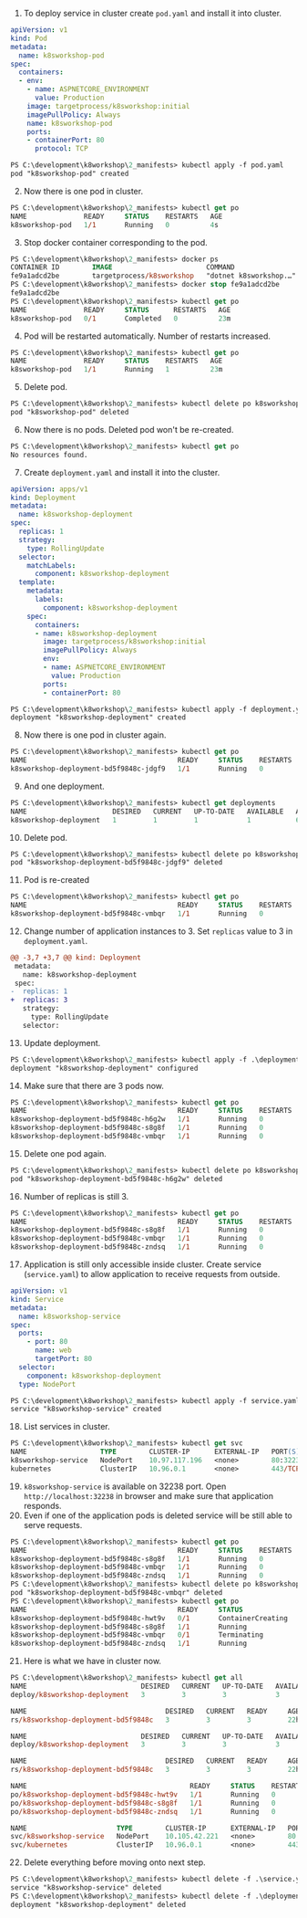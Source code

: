1. To deploy service in cluster create `pod.yaml` and install it into cluster.
```yaml
apiVersion: v1
kind: Pod
metadata:
  name: k8sworkshop-pod
spec:
  containers:
  - env:
    - name: ASPNETCORE_ENVIRONMENT
      value: Production
    image: targetprocess/k8sworkshop:initial
    imagePullPolicy: Always
    name: k8sworkshop-pod
    ports:
    - containerPort: 80
      protocol: TCP
```
```ps
PS C:\development\k8workshop\2_manifests> kubectl apply -f pod.yaml
pod "k8sworkshop-pod" created
```
2. Now there is one pod in cluster.
```ps
PS C:\development\k8workshop\2_manifests> kubectl get po
NAME              READY     STATUS    RESTARTS   AGE
k8sworkshop-pod   1/1       Running   0          4s
```
3. Stop docker container corresponding to the pod.
```ps
PS C:\development\k8workshop\2_manifests> docker ps
CONTAINER ID        IMAGE                       COMMAND                  CREATED             STATUS              PORTS                    NAMES
fe9a1adcd2be        targetprocess/k8sworkshop   "dotnet k8sworkshop.…"   24 minutes ago        Up 24 minutes                                  k8s_k8sworkshop-pod_k8sworkshop-pod_default_f6a960f6-3324-11e8-80c4-00155d4b01d5_1
PS C:\development\k8workshop\2_manifests> docker stop fe9a1adcd2be
fe9a1adcd2be
PS C:\development\k8workshop\2_manifests> kubectl get po
NAME              READY     STATUS      RESTARTS   AGE
k8sworkshop-pod   0/1       Completed   0          23m
```
4. Pod will be restarted automatically. Number of restarts increased.
```ps
PS C:\development\k8workshop\2_manifests> kubectl get po
NAME              READY     STATUS    RESTARTS   AGE
k8sworkshop-pod   1/1       Running   1          23m
```
5. Delete pod.
```ps
PS C:\development\k8workshop\2_manifests> kubectl delete po k8sworkshop-pod
pod "k8sworkshop-pod" deleted
```
6. Now there is no pods. Deleted pod won't be re-created.
```ps
PS C:\development\k8workshop\2_manifests> kubectl get po
No resources found.
```
7. Create `deployment.yaml` and install it into the cluster.
```yaml
apiVersion: apps/v1
kind: Deployment
metadata:
  name: k8sworkshop-deployment
spec:
  replicas: 1
  strategy:
    type: RollingUpdate
  selector:
    matchLabels:
      component: k8sworkshop-deployment
  template:
    metadata:
      labels:
        component: k8sworkshop-deployment
    spec:
      containers:
      - name: k8sworkshop-deployment
        image: targetprocess/k8sworkshop:initial
        imagePullPolicy: Always
        env:
        - name: ASPNETCORE_ENVIRONMENT
          value: Production
        ports:
        - containerPort: 80
```
```ps
PS C:\development\k8workshop\2_manifests> kubectl apply -f deployment.yaml
deployment "k8sworkshop-deployment" created
```
8. Now there is one pod in cluster again.
```ps
PS C:\development\k8workshop\2_manifests> kubectl get po
NAME                                     READY     STATUS    RESTARTS   AGE
k8sworkshop-deployment-bd5f9848c-jdgf9   1/1       Running   0          6m
```
9. And one deployment.
```ps
PS C:\development\k8workshop\2_manifests> kubectl get deployments
NAME                     DESIRED   CURRENT   UP-TO-DATE   AVAILABLE   AGE
k8sworkshop-deployment   1         1         1            1           6m
```
10. Delete pod.
```ps
PS C:\development\k8workshop\2_manifests> kubectl delete po k8sworkshop-deployment-bd5f9848c-jdgf9
pod "k8sworkshop-deployment-bd5f9848c-jdgf9" deleted
```
11. Pod is re-created
```ps
PS C:\development\k8workshop\2_manifests> kubectl get po
NAME                                     READY     STATUS    RESTARTS   AGE
k8sworkshop-deployment-bd5f9848c-vmbqr   1/1       Running   0          21s
```
12. Change number of application instances to 3. Set `replicas` value to 3 in `deployment.yaml`.
```diff
@@ -3,7 +3,7 @@ kind: Deployment
 metadata:
   name: k8sworkshop-deployment
 spec:
-  replicas: 1
+  replicas: 3
   strategy:
     type: RollingUpdate
   selector:
```
13. Update deployment.
```ps
PS C:\development\k8workshop\2_manifests> kubectl apply -f .\deployment.yaml
deployment "k8sworkshop-deployment" configured
```
14. Make sure that there are 3 pods now.
```ps
PS C:\development\k8workshop\2_manifests> kubectl get po
NAME                                     READY     STATUS    RESTARTS   AGE
k8sworkshop-deployment-bd5f9848c-h6g2w   1/1       Running   0          45s
k8sworkshop-deployment-bd5f9848c-s8g8f   1/1       Running   0          45s
k8sworkshop-deployment-bd5f9848c-vmbqr   1/1       Running   0          4m
```
15. Delete one pod again.
```ps
PS C:\development\k8workshop\2_manifests> kubectl delete po k8sworkshop-deployment-bd5f9848c-h6g2w
pod "k8sworkshop-deployment-bd5f9848c-h6g2w" deleted
```
16. Number of replicas is still 3.
```ps
PS C:\development\k8workshop\2_manifests> kubectl get po
NAME                                     READY     STATUS    RESTARTS   AGE
k8sworkshop-deployment-bd5f9848c-s8g8f   1/1       Running   0          3m
k8sworkshop-deployment-bd5f9848c-vmbqr   1/1       Running   0          7m
k8sworkshop-deployment-bd5f9848c-zndsq   1/1       Running   0          57s
```
17. Application is still only accessible inside cluster. Create service (`service.yaml`) to allow application to receive requests from outside.
```yaml
apiVersion: v1
kind: Service
metadata:
  name: k8sworkshop-service
spec:
  ports:
    - port: 80
      name: web
      targetPort: 80
  selector:
    component: k8sworkshop-deployment
  type: NodePort
```
```ps
PS C:\development\k8workshop\2_manifests> kubectl apply -f service.yaml
service "k8sworkshop-service" created
```
18. List services in cluster.
```ps
PS C:\development\k8workshop\2_manifests> kubectl get svc
NAME                  TYPE        CLUSTER-IP      EXTERNAL-IP   PORT(S)        AGE
k8sworkshop-service   NodePort    10.97.117.196   <none>        80:32238/TCP   10s
kubernetes            ClusterIP   10.96.0.1       <none>        443/TCP        16d
```
19. `k8sworkshop-service` is available on 32238 port. Open `http://localhost:32238` in browser and make sure that application responds.
20. Even if one of the application pods is deleted service will be still able to serve requests.
```ps
PS C:\development\k8workshop\2_manifests> kubectl get po
NAME                                     READY     STATUS    RESTARTS   AGE
k8sworkshop-deployment-bd5f9848c-s8g8f   1/1       Running   0          10m
k8sworkshop-deployment-bd5f9848c-vmbqr   1/1       Running   0          14m
k8sworkshop-deployment-bd5f9848c-zndsq   1/1       Running   0          7m
PS C:\development\k8workshop\2_manifests> kubectl delete po k8sworkshop-deployment-bd5f9848c-vmbqr
pod "k8sworkshop-deployment-bd5f9848c-vmbqr" deleted
PS C:\development\k8workshop\2_manifests> kubectl get po
NAME                                     READY     STATUS              RESTARTS   AGE
k8sworkshop-deployment-bd5f9848c-hwt9v   0/1       ContainerCreating   0          1s
k8sworkshop-deployment-bd5f9848c-s8g8f   1/1       Running             0          10m
k8sworkshop-deployment-bd5f9848c-vmbqr   0/1       Terminating         0          14m
k8sworkshop-deployment-bd5f9848c-zndsq   1/1       Running             0          7m
```
21. Here is what we have in cluster now.
```ps
PS C:\development\k8workshop\2_manifests> kubectl get all
NAME                            DESIRED   CURRENT   UP-TO-DATE   AVAILABLE   AGE
deploy/k8sworkshop-deployment   3         3         3            3           22h

NAME                                  DESIRED   CURRENT   READY     AGE
rs/k8sworkshop-deployment-bd5f9848c   3         3         3         22h

NAME                            DESIRED   CURRENT   UP-TO-DATE   AVAILABLE   AGE
deploy/k8sworkshop-deployment   3         3         3            3           22h

NAME                                  DESIRED   CURRENT   READY     AGE
rs/k8sworkshop-deployment-bd5f9848c   3         3         3         22h

NAME                                        READY     STATUS    RESTARTS   AGE
po/k8sworkshop-deployment-bd5f9848c-hwt9v   1/1       Running   0          22h
po/k8sworkshop-deployment-bd5f9848c-s8g8f   1/1       Running   0          22h
po/k8sworkshop-deployment-bd5f9848c-zndsq   1/1       Running   0          22h

NAME                      TYPE        CLUSTER-IP      EXTERNAL-IP   PORT(S)        AGE
svc/k8sworkshop-service   NodePort    10.105.42.221   <none>        80:32164/TCP   9s
svc/kubernetes            ClusterIP   10.96.0.1       <none>        443/TCP        16d
```
22. Delete everything before moving onto next step.
```ps
PS C:\development\k8workshop\2_manifests> kubectl delete -f .\service.yaml
service "k8sworkshop-service" deleted
PS C:\development\k8workshop\2_manifests> kubectl delete -f .\deployment.yaml
deployment "k8sworkshop-deployment" deleted
```
